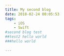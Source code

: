 ```yaml
---
title: My second blog
date: 2018-02-24 00:05:53
tags:
	- iOS
	- Swift
#second blog test
##test2 hello world
###hello world 
 
---
```

